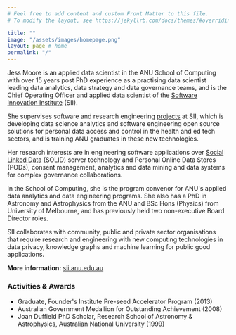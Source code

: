 ```yaml
---
# Feel free to add content and custom Front Matter to this file.
# To modify the layout, see https://jekyllrb.com/docs/themes/#overriding-theme-defaults

title: ""
image: "/assets/images/homepage.png"
layout: page # home
permalink: "/"
---
```



Jess Moore is an applied data scientist in the ANU School of Computing with over 15 years post PhD experience as a practising data scientist leading data analytics, data strategy and data governance teams, and is the Chief Operating Officer and applied data scientist of the [Software Innovation Institute](https://sii.anu.edu.au/index.html) (SII). 

She supervises software and research engineering [projects](https://sii.anu.edu.au/projects.html) at SII, which is developing data science analytics and software engineering open source solutions for personal data access and control in the health and ed tech sectors, and is training ANU graduates in these new technologies. 

Her research interests are in engineering software applications over [Social Linked Data](https://solidproject.org/) (SOLID) server technology and Personal Online Data Stores (PODs), consent management, analytics and data mining and data systems for complex governance collaborations. 

In the School of Computing, she is the program convenor for ANU's applied data analytics and data engineering programs. She also has a PhD in Astronomy and Astrophysics from the ANU and BSc Hons (Physics) from University of Melbourne, and has previously held two non-executive Board Director roles.

SII collaborates with community, public and private sector organisations that require research and engineering with new computing technologies in data privacy, knowledge graphs and machine learning for public good applications.

**More information:** [sii.anu.edu.au](https://sii.anu.edu.au)

### Activities & Awards

* Graduate, Founder's Institute Pre-seed Accelerator Program (2013)
* Australian Government Medallion for Outstanding Achievement (2008)
* Joan Duffield PhD Scholar, Research School of Astronomy & Astrophysics, Australian National University (1999) 

